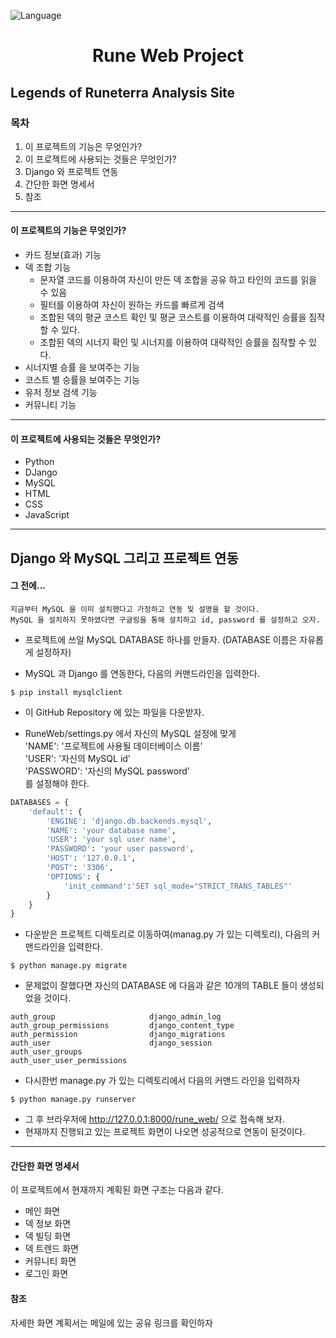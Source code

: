 ![Language](https://img.shields.io/badge/language-Python-blue)
<h1 align="center">Rune Web Project</h1>
<h2>Legends of Runeterra Analysis Site</h2>

<h3>목차</h3>

1. 이 프로젝트의 기능은 무엇인가?
2. 이 프로젝트에 사용되는 것들은 무엇인가?
3. Django 와 프로젝트 연동
4. 간단한 화면 명세서
5. 참조

---

<h4>이 프로젝트의 기능은 무엇인가?</h4>

* 카드 정보(효과) 기능
* 덱 조합 기능 
  * 문자열 코드를 이용하여 자신이 만든 덱 조합을 공유 하고 타인의 코드를 읽을 수 있음
  * 필터를 이용하여 자신이 원하는 카드를 빠르게 검색
  * 조합된 덱의 평균 코스트 확인 및 평균 코스트를 이용하여 대략적인 승률을 짐작할 수 있다.
  * 조합된 덱의 시너지 확인 및 시너지를 이용하여 대략적인 승률을 짐작할 수 있다.
* 시너지별 승률 을 보여주는 기능 
* 코스트 별 승률을 보여주는 기능
* 유저 정보 검색 기능
* 커뮤니티 기능

---

<h4>이 프로젝트에 사용되는 것들은 무엇인가?</h4>

* Python
* DJango
* MySQL
* HTML
* CSS
* JavaScript

---

<h2>Django 와 MySQL 그리고 프로젝트 연동</h2>

<h4>그 전에...</h4>

```text
지금부터 MySQL 을 이미 설치했다고 가정하고 연동 및 설명을 할 것이다.  
MySQL 을 설치하지 못하였다면 구글링을 통해 설치하고 id, password 를 설정하고 오자.  
```

* 프로젝트에 쓰일 MySQL DATABASE 하나를 만들자. (DATABASE 이름은 자유롭게 설정하자)

* MySQL 과 Django 를 연동한다, 다음의 커맨드라인을 입력한다.

```text
$ pip install mysqlclient
```

* 이 GitHub Repository 에 있는 파일을 다운받자.

* RuneWeb/settings.py 에서 자신의 MySQL 설정에 맞게  
'NAME': '프로젝트에 사용될 데이터베이스 이름'  
'USER': '자신의 MySQL id'  
'PASSWORD': '자신의 MySQL password'  
를 설정해야 한다.

```python
DATABASES = {
    'default': {
        'ENGINE': 'django.db.backends.mysql',
        'NAME': 'your database name',
        'USER': 'your sql user name',
        'PASSWORD': 'your user password',
        'HOST': '127.0.0.1',
        'POST': '3306',
        'OPTIONS': {
            'init_command':'SET sql_mode="STRICT_TRANS_TABLES"'
        }
    }
}
```

* 다운받은 프로젝트 디렉토리로 이동하여(manag.py 가 있는 디렉토리), 다음의 커맨드라인을 입력한다.

```text
$ python manage.py migrate
```

* 문제없이 잘했다면 자신의 DATABASE 에 다음과 같은 10개의 TABLE 들이 생성되었을 것이다.

```text
auth_group                     django_admin_log
auth_group_permissions         django_content_type
auth_permission                django_migrations
auth_user                      django_session
auth_user_groups
auth_user_user_permissions
```

* 다시한번 manage.py 가 있는 디렉토리에서 다음의 커맨드 라인을 입력하자

```text
$ python manage.py runserver
```

* 그 후 브라우저에 http://127.0.0.1:8000/rune_web/ 으로 접속해 보자.
* 현재까지 진행되고 있는 프로젝트 화면이 나오면 성공적으로 연동이 된것이다.

---

<h4>간단한 화면 명세서</h4>
이 프로젝트에서 현재까지 계획된 화면 구조는 다음과 같다.   
<br>

* 메인 화면
* 덱 정보 화면
* 덱 빌딩 화면
* 덱 트렌드 화면
* 커뮤니티 화면
* 로그인 화면

<h4>참조</h4>

자세한 화면 계획서는 메일에 있는 공유 링크를 확인하자  